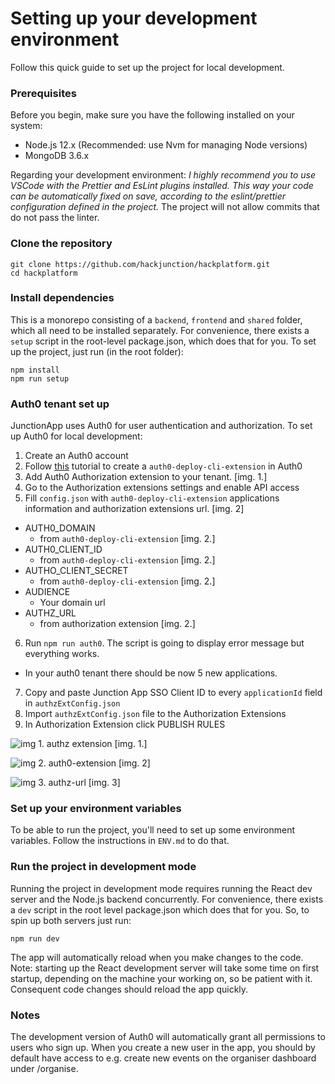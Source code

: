 # Setting up your development environment

Follow this quick guide to set up the project for local development.

### Prerequisites

Before you begin, make sure you have the following installed on your system:

-   Node.js 12.x (Recommended: use Nvm for managing Node versions)
-   MongoDB 3.6.x

Regarding your development environment: _I highly recommend you to use VSCode with the Prettier and EsLint plugins installed. This way your code can be automatically fixed on save, according to the eslint/prettier configuration defined in the project._ The project will not allow commits that do not pass the linter.

### Clone the repository

```
git clone https://github.com/hackjunction/hackplatform.git
cd hackplatform
```

### Install dependencies

This is a monorepo consisting of a `backend`, `frontend` and `shared` folder, which all need to be installed separately. For convenience, there exists a `setup` script in the root-level package.json, which does that for you. To set up the project, just run (in the root folder):

```
npm install
npm run setup
```

### Auth0 tenant set up

JunctionApp uses Auth0 for user authentication and authorization. To set up Auth0 for local development:

1. Create an Auth0 account
2. Follow [this](https://auth0.com/docs/deploy/deploy-cli-tool/create-and-configure-the-deploy-cli-application) tutorial to create a `auth0-deploy-cli-extension` in Auth0
3. Add Auth0 Authorization extension to your tenant. [img. 1.]
4. Go to the Authorization extensions settings and enable API access
5. Fill `config.json` with `auth0-deploy-cli-extension` applications information and authorization extensions url. [img. 2]

-   AUTH0_DOMAIN
    -   from `auth0-deploy-cli-extension` [img. 2.]
-   AUTH0_CLIENT_ID
    -   from `auth0-deploy-cli-extension` [img. 2.]
-   AUTHO_CLIENT_SECRET
    -   from `auth0-deploy-cli-extension` [img. 2.]
-   AUDIENCE
    -   Your domain url
-   AUTHZ_URL
    -   from authorization extension [img. 2.]

6. Run `npm run auth0`. The script is going to display error message but everything works.

-   In your auth0 tenant there should be now 5 new applications.

7. Copy and paste Junction App SSO Client ID to every `applicationId` field in `authzExtConfig.json`
8. Import `authzExtConfig.json` file to the Authorization Extensions
9. In Authorization Extension click PUBLISH RULES

![img 1. authz extension](https://res.cloudinary.com/hackjunction/image/upload/v1623838367/github/documentation/121153778-07935600-c84f-11eb-80b1-447a71449b28.png) [img. 1.]

![img 2. auth0-extension](https://res.cloudinary.com/hackjunction/image/upload/v1623838367/github/documentation/2021-06-16_12-33.png) [img. 2]

![img 3. authz-url](https://res.cloudinary.com/hackjunction/image/upload/v1623838367/github/documentation/2021-06-16_12-35.png) [img. 3]

### Set up your environment variables

To be able to run the project, you'll need to set up some environment variables. Follow the instructions in `ENV.md` to do that.

### Run the project in development mode

Running the project in development mode requires running the React dev server and the Node.js backend concurrently. For convenience, there exists a `dev` script in the root level package.json which does that for you. So, to spin up both servers just run:

`npm run dev`

The app will automatically reload when you make changes to the code. Note: starting up the React development server will take some time on first startup, depending on the machine your working on, so be patient with it. Consequent code changes should reload the app quickly.

### Notes

The development version of Auth0 will automatically grant all permissions to users who sign up. When you create a new user in the app, you should by default have access to e.g. create new events on the organiser dashboard under /organise.
